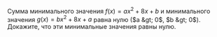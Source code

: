 Сумма минимального значения $f(x) = ax^2 + 8x + b$ и минимального 
значения $g(x) = bx^2 + 8x + a$ равна нулю ($a &gt; 0$, $b &gt; 0$). 
Докажите, что эти минимальные значения равны нулю.